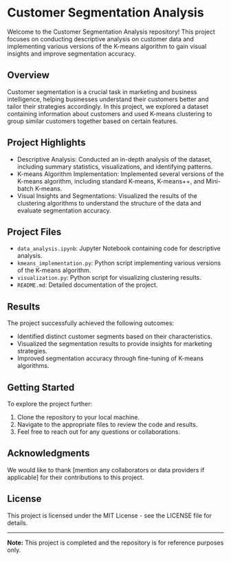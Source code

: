 # Customer Segmentation Analysis

Welcome to the Customer Segmentation Analysis repository! This project focuses on conducting descriptive analysis on customer data and implementing various versions of the K-means algorithm to gain visual insights and improve segmentation accuracy.

## Overview

Customer segmentation is a crucial task in marketing and business intelligence, helping businesses understand their customers better and tailor their strategies accordingly. In this project, we explored a dataset containing information about customers and used K-means clustering to group similar customers together based on certain features.

## Project Highlights

- Descriptive Analysis: Conducted an in-depth analysis of the dataset, including summary statistics, visualizations, and identifying patterns.
- K-means Algorithm Implementation: Implemented several versions of the K-means algorithm, including standard K-means, K-means++, and Mini-batch K-means.
- Visual Insights and Segmentations: Visualized the results of the clustering algorithms to understand the structure of the data and evaluate segmentation accuracy.

## Project Files

- `data_analysis.ipynb`: Jupyter Notebook containing code for descriptive analysis.
- `kmeans_implementation.py`: Python script implementing various versions of the K-means algorithm.
- `visualization.py`: Python script for visualizing clustering results.
- `README.md`: Detailed documentation of the project.

## Results

The project successfully achieved the following outcomes:

- Identified distinct customer segments based on their characteristics.
- Visualized the segmentation results to provide insights for marketing strategies.
- Improved segmentation accuracy through fine-tuning of K-means algorithms.

## Getting Started

To explore the project further:

1. Clone the repository to your local machine.
2. Navigate to the appropriate files to review the code and results.
3. Feel free to reach out for any questions or collaborations.

## Acknowledgments

We would like to thank [mention any collaborators or data providers if applicable] for their contributions to this project.

## License

This project is licensed under the MIT License - see the LICENSE file for details.

---

**Note:** This project is completed and the repository is for reference purposes only.



